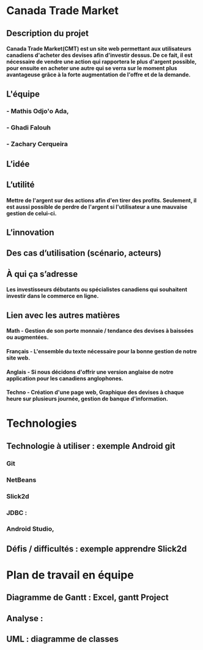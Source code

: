 # Canada Trade Market
## Description du projet 
#### Canada Trade Market(CMT) est un site web permettant aux utilisateurs canadiens d'acheter des devises afin d'investir dessus. De ce fait, il est nécessaire de vendre une action qui rapportera le plus d'argent possible, pour ensuite en acheter une autre qui se verra sur le moment plus avantageuse grâce à la forte augmentation de l'offre et de la demande. 
## L'équipe
###  - Mathis Odjo'o Ada, 
###  - Ghadi Falouh
###  - Zachary Cerqueira
## L’idée 
## L’utilité 
#### Mettre de l'argent sur des actions afin d'en tirer des profits. Seulement, il est aussi possible de perdre de l'argent si l'utilisateur a une mauvaise gestion de celui-ci. 
## L’innovation 
## Des cas d’utilisation (scénario, acteurs)
## À qui ça s’adresse
#### Les investisseurs débutants ou spécialistes canadiens qui souhaitent investir dans le commerce en ligne.
## Lien avec les autres matières 
#### Math - Gestion de son porte monnaie / tendance des devises à baissées ou augmentées. 
#### Français - L'ensemble du texte nécessaire pour la bonne gestion de notre site web. 
#### Anglais - Si nous décidons d'offrir une version anglaise de notre application pour les canadiens anglophones. 
#### Techno - Création d'une page web, Graphique des devises à chaque heure sur plusieurs journée, gestion de banque d'information. 
# Technologies 
## Technologie à utiliser : exemple Android git 
### Git
### NetBeans 
### Slick2d
### JDBC :
### Android Studio, 
## Défis / difficultés : exemple apprendre Slick2d
# Plan de travail en équipe 	
## Diagramme de Gantt : Excel, gantt Project 
## Analyse : 
## UML : diagramme de classes 
